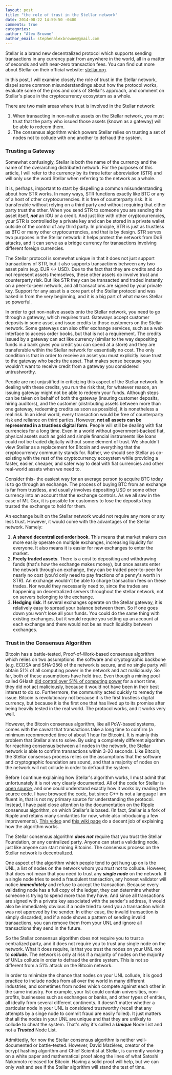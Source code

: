 ```yaml
---
layout: post
title: "the role of trust in the Stellar network"
date: 2014-08-22 14:59:50 -0400
comments: true
categories:
author: "Alex Browne"
author_email: stephenalexbrowne@gmail.com
---
```


Stellar is a brand new decentralized protocol which supports sending transactions in any currency pair
from anywhere in the world, all in a matter of seconds and with near-zero transaction fees.
You can find out more about Stellar on their official website: [stellar.org](https://www.stellar.org).

In this post, I will examine closely the role of trust in the Stellar network, dispel some
common misunderstandings about how the protocol works, evaluate some of the pros and cons of
Stellar's approach, and comment on Stellar's place in the cryptocurrency ecosystem as a whole.

There are two main areas where trust is involved in the Stellar network:

1. When transacting in non-native assets on the Stellar network, you must trust that the party
who issued those assets (known as a gateway) will be able to redeem them.
2. The consensus algorithm which powers Stellar relies on trusting a set of nodes not to collude
with one another to defraud the system. 

### Trusting a Gateway

Somewhat confusingly, Stellar is both the name of the currency and the name of the overarching
distributed network. For the purposes of this article, I will refer to the currency by its three
letter abbreviation (STR) and will only use the word Stellar when referring to the network as a
whole.

It is, perhaps, important to start by dispelling a common misunderstanding about how STR works. In
many ways, STR functions exactly like BTC or any of a host of other cryptocurrencies. It  is free of
counterparty risk. It is transferable without relying on a third party and without requiring that
either party trust the other. When you send STR to someone you are sending the asset itself,
***not*** an IOU or a credit. And just like with other cryptocurrencies, your STR is controlled by a
private key and can be stored in a private wallet outside of the control of any third party. In
principle, STR is just as trustless as BTC or many other cryptocurrencies, and that is by design.
STR serves two purposes in the Stellar network: it helps protect the network from DoS attacks, and
it can serve as a bridge currency for transactions involving different foreign currencies.

The Stellar protocol is somewhat unique in that it does not just support transactions of STR, but it
also supports transactions between any two asset pairs (e.g. EUR <-> USD). Due to the fact that they
are credits and do not represent assets themselves, these other assets do involve trust and
counterparty risk. But like STR they can be transacted and traded instantly on a peer-to-peer network,
and all transactions are signed by your private key. Support for any asset is a core part of the
Stellar protocol and was baked in from the very beginning, and it is a big part of what makes
Stellar so powerful.

In order to get non-native assets onto the Stellar network, you need to go through a gateway, which
requires trust. Gateways accept customer deposits in some asset and issue credits to those customers
on the Stellar network. Some gateways can also offer exchange services, such as a web interface to
access order books, but that is not a requirement. The credits issued by a gateway can act like
currency (similar to the way depositing funds in a bank gives you credit you can spend at a store)
and they are transferable within the Stellar network for essentially no cost. The only condition is
that in order to receive an asset you must explicitly issue trust to the gateway who backs the
asset. That makes sense because you wouldn't want to receive credit from a gateway you considered
untrustworthy.

People are not unjustified in criticizing this aspect of the Stellar network. In dealing with these
credits, you run the risk that, for whatever reason, an issuing gateway might not be able to redeem
your funds. Although steps can be taken on behalf of both the gateway (insuring customer deposits,
hiring auditors), and the customer (distributing assets between more than one gateway, redeeming
credits as soon as possible), it is nonetheless a real risk. In an ideal world, every transaction
would be free of counterparty risk and reliance on third parties. However, **not all assets can be
represented in a trustless digital form**. People will still be dealing with fiat currencies for a
long time. Even in a world without government-backed fiat, physical assets such as gold and simple
financial instruments like loans could not be traded digitally without some element of trust. We
shouldn't view Stellar as a replacement for Bitcoin and everything that the cryptocurrency community
stands for. Rather, we should see Stellar as co-existing with the rest of the cryptocurrency
ecosystem while providing a faster, easier, cheaper, and safer way to deal with fiat currencies and
other real-world assets when we need to.

Consider this- the easiest way for an average person to acquire BTC today is to go through an
exchange. The process of buying BTC from an exchange is far from trustless, and usually involves
depositing USD or some other currency into an account that the exchange controls. As we all saw in
the case of Mt. Gox, it is possible for customers to lose the deposits they trusted the exchange to
hold for them.

An exchange built on the Stellar network would not require any more or any less trust. However, it
would come with the advantages of the Stellar network. Namely:

1. **A shared decentralized order book**. This means that market makers can more easily operate on
multiple exchanges, increasing liquidity for everyone. It also means it is easier for new exchanges
to enter the market.
2. **Freely traded assets**. There is a cost to depositing and withdrawing
funds (that's how the exchange makes money), but once assets enter the network through an exchange,
they can be traded peer-to-peer for nearly no cost (you'd only need to pay fractions of a penny's
worth in STR). An exchange wouldn't be able to charge transaction fees on these trades. Nor would
they necessarily need to, since the trades are happening on decentralized servers throughout the
stellar network, not on servers belonging to the exchange.
3. **Hedging risk**. If several exchanges
operate on the Stellar gateway, it is relatively easy to spread your balance between them. So if one
goes down you won't lose all your funds. You could do the same thing with existing exchanges, but it
would require you setting up an account at each exchange and there would not be as much liquidity
between exchanges.



### Trust in the Consensus Algorithm

Bitcoin has a battle-tested, Proof-of-Work-based consensus algorithm which relies on two
assumptions: the software and cryptographic backbone (e.g. ECDSA and SHA-256) of the network is
secure, and no single party will obtain 51% of all computing power in the network and act
maliciously. So far, both of these assumptions have held true. Even though a mining pool called 
GHash
[did control over 51% of computing power](http://www.extremetech.com/extreme/184427-one-bitcoin-group-now-controls-51-of-total-mining-power-threatening-entire-currencys-safety)
for a short time, they did not act maliciously, because it would not have been in their best
interest to do so. Furthermore, the community acted quickly to remedy the issue. Bitcoin is
revolutionary not because it is the first trustless digital currency, but because it is the
first one that has lived up to its promise after being heavily tested in the real world. The
protocol works, and it works very well.

However, the Bitcoin consensus algorithm, like all PoW-based systems, comes with the caveat that
transactions take a long time to confirm (a minimum recommended time of about 1 hour for Bitcoin).
It is mainly this problem that Stellar aims to solve. By using a completely different algorithm for
reaching consensus between all nodes in the network, the Stellar network is able to confirm
transactions within 3-20 seconds. Like Bitcoin, the Stellar consensus process relies on the
assumptions that the software and cryptographic foundation are sound, and that a majority of nodes
on the network will not collude in order to defraud the system.

Before I continue explaining how Stellar's algorithm works, I must admit that unfortunately it is
not very clearly documented. All of the code for Stellar is
[open source](https://github.com/stellar/stellard), and one could understand exactly how it works by
reading the source code. I have browsed the code, but since C++ is not a language I am fluent in,
that is not my primary source for understanding the protocol. Instead, I have paid close attention to
the documentation on the Ripple consensus algorithm, on which Stellar's is based. (In fact, Stellar is
a fork of Ripple and retains many similarities for now, while also introducing a few improvements).
[This video](https://www.youtube.com/watch?v=pj1QVb1vlC0&feature=youtu.be) and
[this wiki page](https://ripple.com/wiki/Consensus) do a decent job of explaining how the algorithm
works.

The Stellar consensus algorithm ***does not*** require that you trust the Stellar Foundation, or
any centralized party. Anyone can start a validating node, just like anyone can start mining
Bitcoins. The consensus process on the Stellar network is decentralized.

One aspect of the algorithm which people tend to get hung up on is the UNL, a list of nodes on the
network whom you *trust* not to collude. However, that does not mean that you need to trust any
***single node*** on the network. If a single node tries to send a fraudulent transaction, any honest
validator will notice ***immediately*** and refuse to accept the transaction. Because every
validating node has a full copy of the ledger, they can determine whether someone is trying to spend
more than they have. And since all transactions are signed with a private key associated with the
sender's address, it would also be immediately obvious if a node tried to send you a transaction
which was not approved by the sender. In either case, the invalid transaction is simply discarded,
and if a node shows a pattern of sending invalid transactions, you can remove them from your UNL and
ignore all transactions they send in the future.

So the Stellar consensus algorithm does not require you to trust a centralized party, and it
does not require you to trust any single node on the network. What it does require, is that you
trust the nodes on your UNL not to ***collude***. The network is only at risk if a majority of 
nodes on the majority of UNLs collude in order to defraud the entire system. This is not so different
from a 51% attack on the Bitcoin network. 

In order to minimize the chance that nodes on your UNL collude, it is good practice to include
nodes from all over the world in many different industries, and sometimes from nodes which compete
against each other in the same industry. For example, your list could contain universities, non-profits,
businesses such as exchanges or banks, and other types of entities, all ideally from several different
continents. It doesn't matter whether a particular node in your UNL is considered trustworthy (recall
that any attempts by a singe node to commit fraud are easily foiled). It just matters that all the
nodes in your UNL are unique and that they are unlikely to collude to cheat the system. That's why
it's called a ***Unique*** Node List and not a ***Trusted*** Node List.

Admittedly, for now the Stellar consensus algorithm is neither well-documented or battle-tested.
However, David Mazières, creator of the bcrypt hashing algorithm and Chief Scientist at Stellar, is
currently working on a white paper and mathematical proof along the lines of what Satoshi Nakomoto
released for Bitcoin. Having a solid proof will help, but we can only wait and see if the Stellar
algorithm will stand the test of time.

